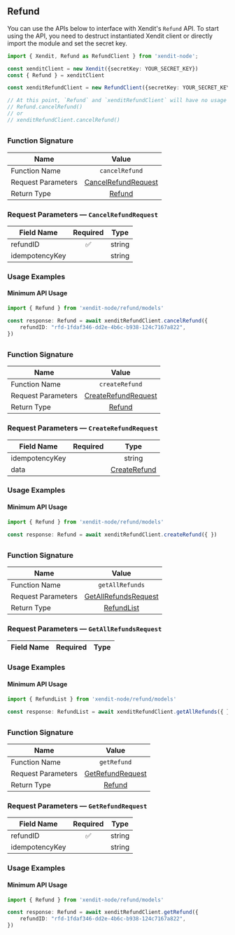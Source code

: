 ## Refund
You can use the APIs below to interface with Xendit's `Refund` API.
To start using the API, you need to destruct instantiated Xendit client or directly import the module and set the secret key.

```typescript
import { Xendit, Refund as RefundClient } from 'xendit-node';

const xenditClient = new Xendit({secretKey: YOUR_SECRET_KEY})
const { Refund } = xenditClient

const xenditRefundClient = new RefundClient({secretKey: YOUR_SECRET_KEY})

// At this point, `Refund` and `xenditRefundClient` will have no usage difference, for example:
// Refund.cancelRefund()
// or
// xenditRefundClient.cancelRefund()
```

## 


### Function Signature
| Name          |    Value 	     |
|--------------------|:-------------:|
| Function Name | `cancelRefund` |
| Request Parameters  |  [CancelRefundRequest](#request-parameters--CancelRefundRequest)	 |
| Return Type  |  [Refund](refund/models/Refund.md) |

### Request Parameters — `CancelRefundRequest`
| Field Name |  Required  |   Type 	   |
|-----------|:----------:|:----------:|
|  refundID| ✅ | string |
|  idempotencyKey|  | string |

### Usage Examples
#### Minimum API Usage
```typescript
import { Refund } from 'xendit-node/refund/models'

const response: Refund = await xenditRefundClient.cancelRefund({ 
    refundID: "rfd-1fdaf346-dd2e-4b6c-b938-124c7167a822",
})
```
## 


### Function Signature
| Name          |    Value 	     |
|--------------------|:-------------:|
| Function Name | `createRefund` |
| Request Parameters  |  [CreateRefundRequest](#request-parameters--CreateRefundRequest)	 |
| Return Type  |  [Refund](refund/models/Refund.md) |

### Request Parameters — `CreateRefundRequest`
| Field Name |  Required  |   Type 	   |
|-----------|:----------:|:----------:|
|  idempotencyKey|  | string |
|  data|  | [CreateRefund](refund/models/CreateRefund.md) |

### Usage Examples
#### Minimum API Usage
```typescript
import { Refund } from 'xendit-node/refund/models'

const response: Refund = await xenditRefundClient.createRefund({ })
```
## 


### Function Signature
| Name          |    Value 	     |
|--------------------|:-------------:|
| Function Name | `getAllRefunds` |
| Request Parameters  |  [GetAllRefundsRequest](#request-parameters--GetAllRefundsRequest)	 |
| Return Type  |  [RefundList](refund/models/RefundList.md) |

### Request Parameters — `GetAllRefundsRequest`
| Field Name |  Required  |   Type 	   |
|-----------|:----------:|:----------:|

### Usage Examples
#### Minimum API Usage
```typescript
import { RefundList } from 'xendit-node/refund/models'

const response: RefundList = await xenditRefundClient.getAllRefunds({ })
```
## 


### Function Signature
| Name          |    Value 	     |
|--------------------|:-------------:|
| Function Name | `getRefund` |
| Request Parameters  |  [GetRefundRequest](#request-parameters--GetRefundRequest)	 |
| Return Type  |  [Refund](refund/models/Refund.md) |

### Request Parameters — `GetRefundRequest`
| Field Name |  Required  |   Type 	   |
|-----------|:----------:|:----------:|
|  refundID| ✅ | string |
|  idempotencyKey|  | string |

### Usage Examples
#### Minimum API Usage
```typescript
import { Refund } from 'xendit-node/refund/models'

const response: Refund = await xenditRefundClient.getRefund({ 
    refundID: "rfd-1fdaf346-dd2e-4b6c-b938-124c7167a822",
})
```
